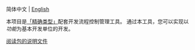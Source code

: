 <!-- <div align="center">

![精确类型](./docs/logo/banner.svg)

Funny TS utility types 〜 激动人心的工具类型

[![Type Lint](https://github.com/accurtype/accurtype/actions/workflows/lint.yaml/badge.svg)](https://github.com/accurtype/accurtype/actions/workflows/lint.yaml)

</div>

----- -->

简体中文 | [English](./README-en.md)

本项目是[「精确类型」](https://github.com/accurtype/accurtype)配套开发流程控制管理工具。
通过本工具，您可以实现以*功能*为基本开发单位的开发。

[阅读包的说明文件](./packages/accureleaser/docs/)

<!-- 详细说明可以参考[文档]()。 -->
